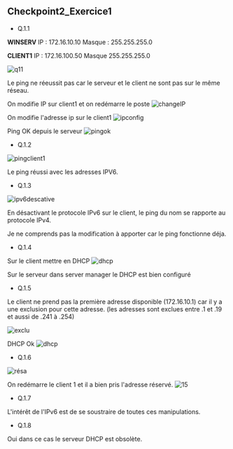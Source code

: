## Checkpoint2_Exercice1

- Q.1.1

**WINSERV**
IP : 172.16.10.10
Masque : 255.255.255.0

**CLIENT1**
IP : 172.16.100.50
Masque 255.255.255.0

![q11](https://github.com/Seyia11/Checkpoint-2/blob/main/Captures/q11.PNG?raw=true)

Le ping ne réeussit pas car le serveur et le client ne sont pas sur le même réseau.

On modifie IP sur client1 et on redémarre le poste
![changeIP](https://github.com/Seyia11/Checkpoint-2/blob/main/Captures/changeIpPNG.PNG?raw=true)

On modifie l'adresse ip sur le client1
![ipconfig](https://github.com/Seyia11/Checkpoint-2/blob/main/Captures/ipconfig.PNG?raw=true)

Ping OK depuis le serveur
![pingok](https://github.com/Seyia11/Checkpoint-2/blob/main/Captures/pingok.PNG?raw=true)


- Q.1.2

![pingclient1](https://github.com/Seyia11/Checkpoint-2/blob/main/Captures/pingclient1.PNG?raw=true)

Le ping réussi avec les adresses IPV6.

- Q.1.3

![ipv6descative](https://github.com/Seyia11/Checkpoint-2/blob/main/Captures/ipv6desactive.PNG?raw=true)

En désactivant le protocole IPv6 sur le client, le ping du nom se rapporte au protocole IPv4.

Je ne comprends pas la modification à apporter car le ping fonctionne déja.

- Q.1.4

Sur le client mettre en DHCP
![dhcp](https://github.com/Seyia11/Checkpoint-2/blob/main/Captures/dhcp.PNG?raw=true)


Sur le serveur dans server manager le DHCP est bien configuré

- Q.1.5

Le client ne prend pas la première adresse disponible (172.16.10.1) car il y a une exclusion pour cette adresse. (les adresses sont exclues entre .1 et .19 et aussi de .241 à .254)

![exclu](https://github.com/Seyia11/Checkpoint-2/blob/main/Captures/adresseexclu.PNG?raw=true)


DHCP Ok 
![dhcp](https://github.com/Seyia11/Checkpoint-2/blob/main/Captures/dhcpOK.PNG?raw=true)

- Q.1.6

![résa](https://github.com/Seyia11/Checkpoint-2/blob/main/Captures/r%C3%A9sa.PNG?raw=true)

On redémarre le client 1 et il a bien pris l'adresse réservé.
![15](https://github.com/Seyia11/Checkpoint-2/blob/main/Captures/15.PNG?raw=true)

- Q.1.7

L'intérêt de l'IPv6 est de se soustraire de toutes ces manipulations.

- Q.1.8

Oui dans ce cas le serveur DHCP est obsolète.










